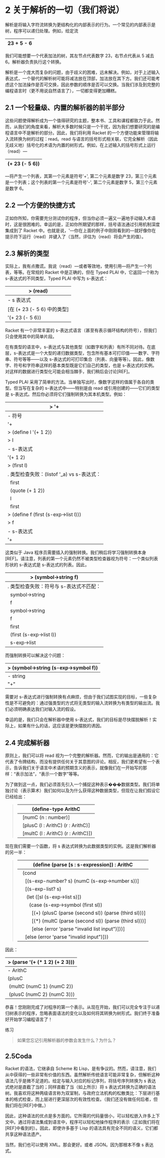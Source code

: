 # 2 关于解析的一切（我们将说）

解析是将输入字符流转换为更结构化的内部表示的行为。一个常见的内部表示是树，程序可以递归处理。例如，给定流

| 23 + 5 - 6 |
| --- |

我们可能想要一个代表加法的树，其左节点代表数字 23，右节点代表从 5 减去 6。解析器负责执行这个转换。

解析是一个庞大而复杂的问题，由于歧义的困难，远未解决。例如，对于上述输入表达式，一个替代的解析树可能将减法放在顶部，加法放在其下方。我们还可能考虑这个加法操作是否可交换，因此参数的顺序是否可以交换。当我们涉及到完整的编程语言时（更不用说自然语言了），一切都变得更加糟糕。

## 2.1 一个轻量级、内置的解析器的前半部分

这些问题使得解析成为一个值得研究的主题，整本书、工具和课程都致力于此。然而，从我们的角度来看，解析大多数时候只是一个干扰，因为我们想要研究的是编程语言中不是解析的部分。因此，我们将利用 Racket 的一个方便功能来管理将输入流转换为树的过程：read。read 与语言的括号形式相关联，它完全解析（因此无歧义地）括号化的术语为内置的树形式。例如，在上述输入的括号形式上运行（read）—

| (+ 23 (- 5 6)) |
| --- |

—将产生一个列表，其第一个元素是符号'+', 第二个元素是数字 23，第三个元素是一个列表；这个列表的第一个元素是符号'-', 第二个元素是数字 5，第三个元素是数字 6。

## 2.2 一个方便的快捷方式

正如你所知，你需要充分测试你的程序，但当你必须一遍又一遍地手动输入术语时，这是很困难的。幸运的是，正如你所期望的那样，括号语法通过引用机制深度集成到了 Racket 中。也就是说，'<expr>—你在上面的例子中刚刚看到的—就好像你在提示符下运行（read）并键入了<expr>（当然，评估为（read）将会产生的值）。

## 2.3 解析的类型

实际上，我有点撒谎。我说（read）—或者等效地，使用引用—将产生一个列表，等等。在常规的 Racket 中是正确的，但在 Typed PLAI 中，它返回一个称为 s-表达式的不同类型，Typed PLAI 中写为 s-表达式：

| > (read) |
| --- |
| - s 表达式 |
| [在 (+ 23 (- 5 6) 中的类型] |
| '(+ 23 (- 5 6)) |

Racket 有一个非常丰富的 s-表达式语言（甚至有表示循环结构的符号），但我们只会使用其中的简单片段。

在有类型的语言中，s-表达式与其他类型（如数字和列表）有所不同对待。在底层，s-表达式是一个大型的递归数据类型，包含所有基本可打印值——<wbr>数字、字符串、符号等等——<wbr>以及 s-表达式的可打印集合（列表、向量等等）。因此，像数字、符号和字符串这样的基本类型既是它们自己的类型，也是 s-表达式的实例。对这样的数据进行类型化可能会相当棘手，我们稍后会讨论[REF]。

Typed PLAI 采用了简单的方法。当单独写出时，像数字这样的值属于各自的类型。但当写在复杂的 s-表达式中——<wbr>特别是由 read 或引用创建的——<wbr>它们的类型是 s-表达式。然后你必须将它们强制转换为其本机类型。例如：

| > '+ |
| --- |
| - 符号 |
| '+ |
| > (define l '(+ 1 2)) |
| > l |
| - s-表达式 |
| '(+ 1 2) |
| > (first l) |
| . 类型检查失败：(listof '_a) vs s-表达式： |
|   first |
|   (quote (+ 1 2)) |
|   l |
|   first |
| > (define f (first (s-exp->list l))) |
| > f |
| - s-表达式 |
| '+ |

这类似于 Java 程序员需要插入的强制转换。我们稍后将学习强制转换本身[REF]。请注意，列表的第一个元素仍然不被类型检查器视为符号：一个类似列表形状的 s-表达式是 s-表达式的列表。因此，

| > (symbol->string f) |
| --- |
| . 类型检查失败：符号与 s-表达式不匹配： |
|   symbol->string |
|   f |
|   symbol->string |
|   f |
|   first |
|   (first (s-exp->list l)) |
|   s-exp->list |

而强制转换可以解决这个问题：

| > (symbol->string (s-exp->symbol f)) |
| --- |
| - string |
| "+" |

需要对 s-表达式进行强制转换有点麻烦，但由于我们试图实现的目标，一些复杂性是不可避免的：通过强类型的方式将无类型的输入流转换为有类型的输出流。我们必须明确表达我们对输入流的假设。

幸运的是，我们只会在解析器中使用 s-表达式，我们的目标是尽快摆脱解析！实际上，如果有什么的话，这应该是更快摆脱的诱因。

## 2.4 完成解析器

原则上，我们可以将 read 视为一个完整的解析器。然而，它的输出是通用的：它代表了令牌结构，而没有提供任何关于其意图的评论。相反，我们更希望有一个表示，告诉我们关于语言中术语的预期含义的表示，就像我们在一开始写的那样：“表示加法”，“表示一个数字”等等。

为了做到这一点，我们必须首先引入一个捕捉这种表示���数据类型。我们将单独讨论（表示算术）我们如何以及为什么获得这种数据类型，但现在让我们假设它已经给出：

> | (define-type ArithC |
> | --- |
> |   [numC (n : number)] |
> |   [plusC (l : ArithC) (r : ArithC)] |
> |   [multC (l : ArithC) (r : ArithC)]) |

现在我们需要一个函数，将 s 表达式转换为此数据类型的实例。这是我们解析器的另一半：

> | (define (parse [s : s-expression]) : ArithC |
> | --- |
> |   (cond |
> |     [(s-exp-number? s) (numC (s-exp->number s))] |
> |     [(s-exp-list? s) |
> |      (let ([sl (s-exp->list s)]) |
> |        (case (s-exp->symbol (first sl)) |
> |          [(+) (plusC (parse (second sl)) (parse (third sl)))] |
> |          [(*) (multC (parse (second sl)) (parse (third sl)))] |
> |          [else (error 'parse "invalid list input")]))] |
> |     [else (error 'parse "invalid input")])) |

因此：

| > (parse '(+ (* 1 2) (+ 2 3))) |
| --- |
| - ArithC |
| (plusC |
|  (multC (numC 1) (numC 2)) |
|  (plusC (numC 2) (numC 3))) |

恭喜！您刚刚完成了对程序的第一个表示。从现在开始，我们可以完全专注于以递归树表示的程序，忽略表面语法的变化以及如何将其转换为树形式。我们终于准备好开始学习编程语言了！

练习

> 如果您忘记引用解析器的参数会发生什么？为什么？

## 2.5Coda

Racket 的语法，它继承自 Scheme 和 Lisp，是有争议的。然而，请注意，我们从中获得的一些非常有价值的东西。虽然解析传统语言可能非常复杂，但解析这种语法几乎是微不足道的。给定与输入对应的标记序列，将括号序列转换为 s 表达式绝对是直截了当的；同样直截了当（如上所示）将 s 表达式转换为正确的语法树。我喜欢将这种两级语言称为双室制，与政府立法机构的松散类比：下层进行基本的格式检查，而上层进行更深层次的有效性检查。（我们还没有做任何后者，但我们将在[REF]中做。）

因此，这种语法的优点是多方面的。它所需的代码量很小，可以轻松嵌入许多上下文中。通过将语法集成到语言中，程序可以轻松地操作程序的表示（正如我们将在[REF]中看到的）。因此，即使许多基于 Lisp 的语法具有完全不同的语义，它们都共享这种语法遗产。

当然，我们也可以使用 XML。那会更好。或者 JSON。因为那根本不像 s 表达式。
